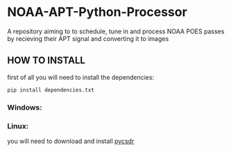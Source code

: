 # NOAA-APT-Python-Processor
A repository aiming to to schedule, tune in and process NOAA POES passes by recieving their APT signal and converting it to images

## HOW TO INSTALL
first of all you will need to install the dependencies:
```TERMINAL
pip install dependencies.txt
```

### Windows:




### Linux:
you will need to download and install	[pycsdr](https://github.com/jketterl/pycsdr)
